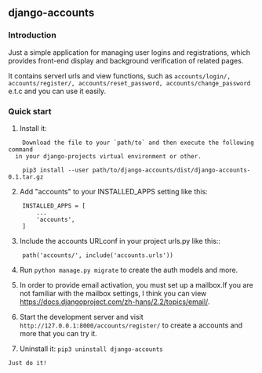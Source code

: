 ## django-accounts 

### Introduction

Just a simple application for managing user logins and registrations, 
which provides front-end display and background verification of related pages.
 
It contains serverl urls and view functions, 
such as `accounts/login/, accounts/register/, accounts/reset_password, accounts/change_password` e.t.c and you can use it easily.

### Quick start


1. Install it:
```
	Download the file to your `path/to` and then execute the following command 
  in your django-projects virtual environment or other.
  
	pip3 install --user path/to/django-accounts/dist/django-accounts-0.1.tar.gz
```

2. Add "accounts" to your INSTALLED_APPS setting like this:
```
    INSTALLED_APPS = [
        ...
        'accounts',
    ]
```


3. Include the accounts URLconf in your project urls.py like this::
```
    path('accounts/', include('accounts.urls'))
```

4. Run `python manage.py migrate` to create the auth models and more.

5. In order to provide email activation, you must set up a mailbox.If you are not familiar with
the mailbox settings, I think you can view https://docs.djangoproject.com/zh-hans/2.2/topics/email/.


6. Start the development server and visit `http://127.0.0.1:8000/accounts/register/`
   to create a accounts and more that you can try it.

7. Uninstall it:
	 `pip3 uninstall django-accounts`
   
```
Just do it!
